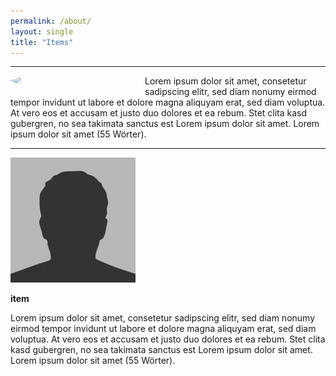 ```yaml
---
permalink: /about/
layout: single
title: "Items"
---
```

 
---

<img style="float: left; margin: 0px 15px 15px 0px; border-radius: 50%;" src="assets/images/photo-bio.jpg" width="200" hight="200" />

<p>Lorem ipsum dolor sit amet, consetetur sadipscing elitr, sed diam nonumy eirmod tempor invidunt ut labore et dolore magna aliquyam erat, sed diam voluptua. At vero eos et accusam et justo duo dolores et ea rebum. Stet clita kasd gubergren, no sea takimata sanctus est Lorem ipsum dolor sit amet. Lorem ipsum dolor sit amet (55 Wörter).</p>

--- 

<div class=".author__avatar"><img src="/assets/images/bio-photo.jpg" alt=""></div>

**item**

Lorem ipsum dolor sit amet, consetetur sadipscing elitr, sed diam nonumy eirmod tempor invidunt ut labore et dolore magna aliquyam erat, sed diam voluptua. At vero eos et accusam et justo duo dolores et ea rebum. Stet clita kasd gubergren, no sea takimata sanctus est Lorem ipsum dolor sit amet. Lorem ipsum dolor sit amet (55 Wörter).
